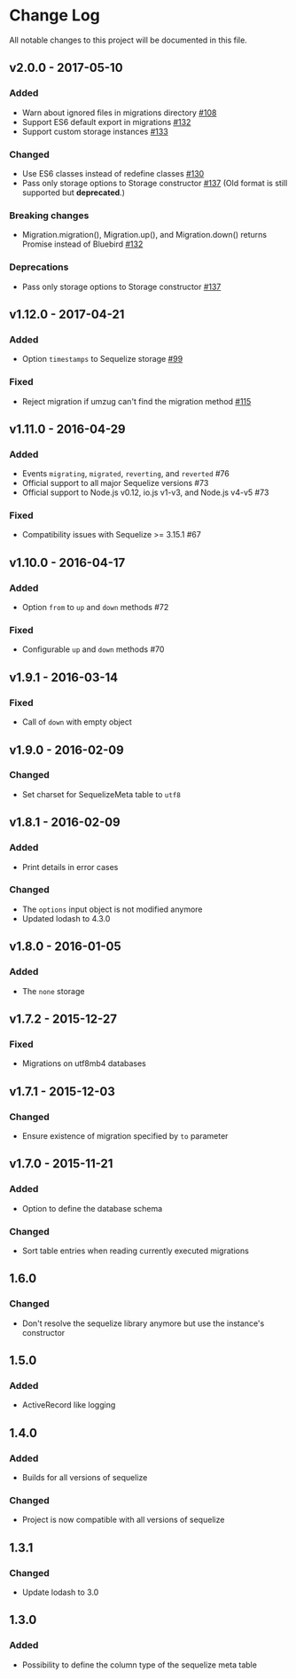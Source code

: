 # Change Log
All notable changes to this project will be documented in this file.

## v2.0.0 - 2017-05-10
### Added
- Warn about ignored files in migrations directory
  [#108](https://github.com/sequelize/umzug/pull/108)
- Support ES6 default export in migrations
  [#132](https://github.com/sequelize/umzug/pull/132)
- Support custom storage instances
  [#133](https://github.com/sequelize/umzug/pull/133)

### Changed
- Use ES6 classes instead of redefine classes
  [#130](https://github.com/sequelize/umzug/pull/130)
- Pass only storage options to Storage constructor
  [#137](https://github.com/sequelize/umzug/pull/137)
  (Old format is still supported but **deprecated**.)

### Breaking changes
- Migration.migration(), Migration.up(), and Migration.down() returns Promise
  instead of Bluebird [#132](https://github.com/sequelize/umzug/pull/132)

### Deprecations
- Pass only storage options to Storage constructor
  [#137](https://github.com/sequelize/umzug/pull/137)

## v1.12.0 - 2017-04-21
### Added
- Option `timestamps` to Sequelize storage [#99](https://github.com/sequelize/umzug/pull/99)

### Fixed
- Reject migration if umzug can't find the migration method [#115](https://github.com/sequelize/umzug/pull/115)

## v1.11.0 - 2016-04-29
### Added
- Events `migrating`, `migrated`, `reverting`, and `reverted` #76
- Official support to all major Sequelize versions #73
- Official support to Node.js v0.12, io.js v1-v3, and Node.js v4-v5 #73

### Fixed
- Compatibility issues with Sequelize >= 3.15.1 #67

## v1.10.0 - 2016-04-17
### Added
- Option `from` to `up` and `down` methods #72

### Fixed
- Configurable `up` and `down` methods #70

## v1.9.1 - 2016-03-14
### Fixed
- Call of `down` with empty object

## v1.9.0 - 2016-02-09
### Changed
- Set charset for SequelizeMeta table to  `utf8`

## v1.8.1 - 2016-02-09
### Added
- Print details in error cases

### Changed
- The `options` input object is not modified anymore
- Updated lodash to 4.3.0

## v1.8.0 - 2016-01-05
### Added
- The `none` storage

## v1.7.2 - 2015-12-27
### Fixed
- Migrations on utf8mb4 databases

## v1.7.1 - 2015-12-03
### Changed
- Ensure existence of migration specified by `to` parameter

## v1.7.0 - 2015-11-21
### Added
- Option to define the database schema

### Changed
- Sort table entries when reading currently executed migrations

## 1.6.0
### Changed
- Don't resolve the sequelize library anymore but use the instance's constructor

## 1.5.0
### Added
- ActiveRecord like logging

## 1.4.0
### Added
- Builds for all versions of sequelize

### Changed
- Project is now compatible with all versions of sequelize

## 1.3.1
### Changed
- Update lodash to 3.0

## 1.3.0
### Added
- Possibility to define the column type of the sequelize meta table
